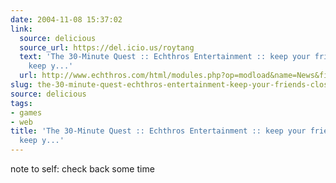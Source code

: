 ```yaml
---
date: 2004-11-08 15:37:02
link:
  source: delicious
  source_url: https://del.icio.us/roytang
  text: 'The 30-Minute Quest :: Echthros Entertainment :: keep your friends close.
    keep y...'
  url: http://www.echthros.com/html/modules.php?op=modload&name=News&file=article&sid=24&mode=thread&order=0&thold=0
slug: the-30-minute-quest-echthros-entertainment-keep-your-friends-close-keep-y
source: delicious
tags:
- games
- web
title: 'The 30-Minute Quest :: Echthros Entertainment :: keep your friends close.
  keep y...'
---
```


note to self: check back some time